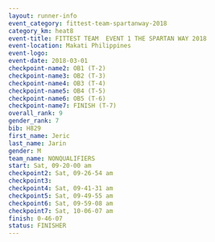 ```yaml
---
layout: runner-info 
event_category: fittest-team-spartanway-2018 
category_km: heat8 
event-title: FITTEST TEAM  EVENT 1 THE SPARTAN WAY 2018 
event-location: Makati Philippines 
event-logo: 
event-date: 2018-03-01 
checkpoint-name2: OB1 (T-2) 
checkpoint-name3: OB2 (T-3) 
checkpoint-name4: OB3 (T-4) 
checkpoint-name5: OB4 (T-5) 
checkpoint-name6: OB5 (T-6) 
checkpoint-name7: FINISH (T-7) 
overall_rank: 9
gender_rank: 7
bib: H829
first_name: Jeric
last_name: Jarin
gender: M
team_name: NONQUALIFIERS
start: Sat, 09-20-00 am
checkpoint2: Sat, 09-26-54 am
checkpoint3: 
checkpoint4: Sat, 09-41-31 am
checkpoint5: Sat, 09-49-55 am
checkpoint6: Sat, 09-59-08 am
checkpoint7: Sat, 10-06-07 am
finish: 0-46-07
status: FINISHER
---
```

